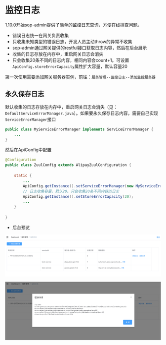 # 监控日志

1.10.0开始sop-admin提供了简单的监控日志查询，方便在线排查问题。

- 错误日志统一在网关负责收集
- 只收集未知类型的错误日志，开发人员主动throw的异常不收集
- sop-admin通过网关提供的restful接口获取日志内容，然后在后台展示
- 收集的日志存放在内存中，重启网关日志会消失
- 只会收集20条不同的日志内容，相同内容会count+1。可设置`ApiConfig.storeErrorCapacity`属性扩大容量，默认容量20

第一次使用需要添加网关服务器实例，前往：`服务管理--监控日志--添加监控服务器`

## 永久保存日志

默认收集的日志存放在内存中，重启网关日志会消失（见：`DefaultServiceErrorManager.java`）。如果要永久保存日志内容，需要自己实现`ServiceErrorManager`接口

```java
public class MyServiceErrorManager implements ServiceErrorManager {
    ...
}
```

然后在ApiConfig中配置

```java
@Configuration
public class ZuulConfig extends AlipayZuulConfiguration {

    static {
        ...
        ApiConfig.getInstance().setServiceErrorManager(new MyServiceErrorManager());
        // 日志收集容量，默认20。只会收集20条不同内容的日志
        ApiConfig.getInstance().setStoreErrorCapacity(20);
        ...
    }

}
```

- 后台预览

![监控日志](images/10093_1.png "10093_1.png")

![监控日志](images/10093_2.png "10093_2.png")